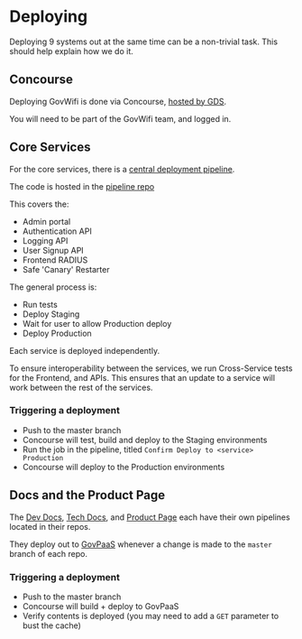 # Deploying

Deploying 9 systems out at the same time can be a non-trivial task. This should
help explain how we do it.

## Concourse

Deploying GovWifi is done via Concourse, [hosted by GDS][gds_concourse].

You will need to be part of the GovWifi team, and logged in.

## Core Services

For the core services, there is a [central deployment pipeline][concourse_deploy_pipeline].

The code is hosted in the [pipeline repo][concourse_deploy_pipeline_repo]

This covers the:

- Admin portal
- Authentication API
- Logging API
- User Signup API
- Frontend RADIUS
- Safe 'Canary' Restarter

The general process is:

- Run tests
- Deploy Staging
- Wait for user to allow Production deploy
- Deploy Production

Each service is deployed independently.

To ensure interoperability between the services, we run Cross-Service tests for the Frontend, and APIs.
This ensures that an update to a service will work between the rest of the services.

### Triggering a deployment

- Push to the master branch
- Concourse will test, build and deploy to the Staging environments
- Run the job in the pipeline, titled `Confirm Deploy to <service> Production`
- Concourse will deploy to the Production environments

## Docs and the Product Page

The [Dev Docs][dev-docs-repo], [Tech Docs][tech-docs-repo], and [Product Page][product-page-repo] each have their
own pipelines located in their repos.

They deploy out to [GovPaaS][govpaas] whenever a change is made to the `master` branch of each repo.

### Triggering a deployment

- Push to the master branch
- Concourse will build + deploy to GovPaaS
- Verify contents is deployed (you may need to add a `GET` parameter to bust the cache) 


[gds_concourse]: https://cd.gds-reliability.engineering/
[concourse_deploy_pipeline]: https://cd.gds-reliability.engineering/teams/govwifi/pipelines/deploy
[concourse_deploy_pipeline_repo]: https://github.com/alphagov/govwifi-concourse-deploy-pipeline
[dev-docs-repo]: https://github.com/alphagov/govwifi-dev-docs
[tech-docs-repo]: https://github.com/alphagov/govwifi-tech-docs
[product-page-repo]: https://github.com/alphagov/govwifi-product-page
[govpaas]: https://www.cloud.service.gov.uk/

